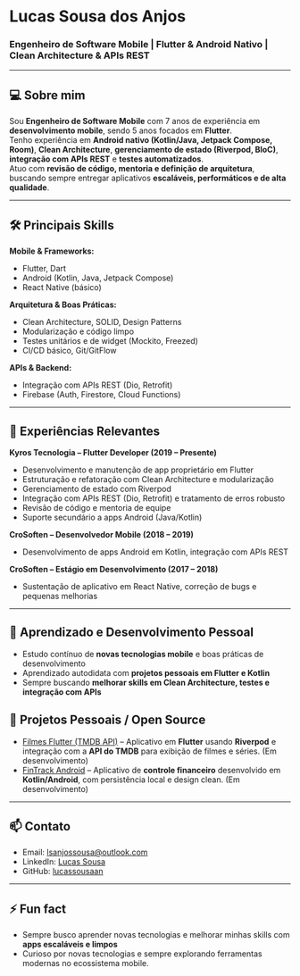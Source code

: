 <!--
**lucassousaan/lucassousaan** is a ✨ _special_ ✨ repository because its `README.md` (this file) appears on your GitHub profile.
-->

# Lucas Sousa dos Anjos
### Engenheiro de Software Mobile | Flutter & Android Nativo | Clean Architecture & APIs REST

---

## 💻 Sobre mim
Sou **Engenheiro de Software Mobile** com 7 anos de experiência em **desenvolvimento mobile**, sendo 5 anos focados em **Flutter**.  
Tenho experiência em **Android nativo (Kotlin/Java, Jetpack Compose, Room)**, **Clean Architecture**, **gerenciamento de estado (Riverpod, BloC)**, **integração com APIs REST** e **testes automatizados**.  
Atuo com **revisão de código, mentoria e definição de arquitetura**, buscando sempre entregar aplicativos **escaláveis, performáticos e de alta qualidade**.

---

## 🛠 Principais Skills

**Mobile & Frameworks:**  
- Flutter, Dart  
- Android (Kotlin, Java, Jetpack Compose)  
- React Native (básico)  

**Arquitetura & Boas Práticas:**  
- Clean Architecture, SOLID, Design Patterns  
- Modularização e código limpo  
- Testes unitários e de widget (Mockito, Freezed)  
- CI/CD básico, Git/GitFlow  

**APIs & Backend:**  
- Integração com APIs REST (Dio, Retrofit)  
- Firebase (Auth, Firestore, Cloud Functions)  

---

## 🚀 Experiências Relevantes

**Kyros Tecnologia – Flutter Developer (2019 – Presente)**  
- Desenvolvimento e manutenção de app proprietário em Flutter  
- Estruturação e refatoração com Clean Architecture e modularização  
- Gerenciamento de estado com Riverpod  
- Integração com APIs REST (Dio, Retrofit) e tratamento de erros robusto  
- Revisão de código e mentoria de equipe  
- Suporte secundário a apps Android (Java/Kotlin)  

**CroSoften – Desenvolvedor Mobile (2018 – 2019)**  
- Desenvolvimento de apps Android em Kotlin, integração com APIs REST  

**CroSoften – Estágio em Desenvolvimento (2017 – 2018)**  
- Sustentação de aplicativo em React Native, correção de bugs e pequenas melhorias  

---
## 📖 Aprendizado e Desenvolvimento Pessoal
- Estudo contínuo de **novas tecnologias mobile** e boas práticas de desenvolvimento  
- Aprendizado autodidata com **projetos pessoais em Flutter e Kotlin**  
- Sempre buscando **melhorar skills em Clean Architecture, testes e integração com APIs**

## 🌱 Projetos Pessoais / Open Source
- [Filmes Flutter (TMDB API)](https://github.com/lucassousaan/filmes_flutter_riverpod) – Aplicativo em **Flutter** usando **Riverpod** e integração com a **API do TMDB** para exibição de filmes e séries. (Em desenvolvimento)  
- [FinTrack Android](https://github.com/lucassousaan/fintrack_android/) – Aplicativo de **controle financeiro** desenvolvido em **Kotlin/Android**, com persistência local e design clean. (Em desenvolvimento)
---

## 📫 Contato
- Email: lsanjossousa@outlook.com  
- LinkedIn: [Lucas Sousa](https://www.linkedin.com/in/lucas-sousa-3a2107136/)  
- GitHub: [lucassousaan](https://github.com/lucassousaan)  

---

## ⚡ Fun fact
- Sempre busco aprender novas tecnologias e melhorar minhas skills com **apps escaláveis e limpos**  
- Curioso por novas tecnologias e sempre explorando ferramentas modernas no ecossistema mobile.
